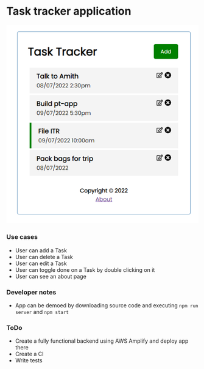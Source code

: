 # Task tracker application
![](images/TodoApp.png?raw=true "LandingPage")

### Use cases
- User can add a Task
- User can delete a Task
- User can edit a Task
- User can toggle done on a Task by double clicking on it
- User can see an about page

### Developer notes
- App can be demoed by downloading source code and executing ```npm run server``` and ```npm start```

### ToDo
- Create a fully functional backend using AWS Amplify and deploy app there
- Create a CI
- Write tests